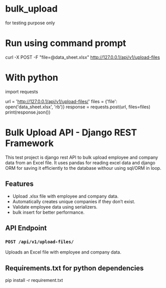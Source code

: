 # bulk_upload
for testing purpose only


# Run using command prompt
curl -X POST -F "file=@data_sheet.xlsx" http://127.0.0.1/api/v1/upload-files

# With python 
import requests

url = 'http://127.0.0.1/api/v1/upload-files/'
files = {'file': open('data_sheet.xlsx', 'rb')}
response = requests.post(url, files=files)
print(response.json())


# Bulk Upload API - Django REST Framework

This test project is django rest API to bulk upload employee and company data from an Excel file. 
It uses pandas for reading excel data and django ORM for saving it efficiently to the database withour
using sql/ORM in loop.

## Features
- Upload .xlsx file with employee and company data.
- Automatically creates unique companies if they don’t exist.
- Validate employee data using serializers.
- bulk insert for better performance.

## API Endpoint

### `POST /api/v1/upload-files/`

Uploads an Excel file with employee and company data.

## Requirements.txt for python dependencies
pip install -r requirement.txt


